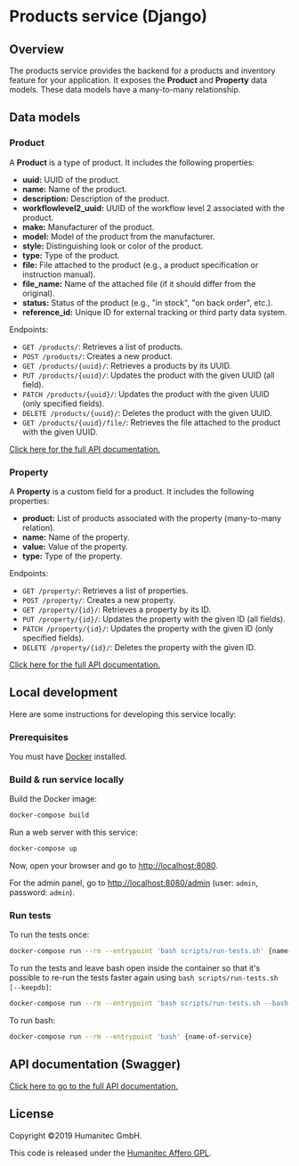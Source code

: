 # Products service (Django)

## Overview

The products service provides the backend for a products and inventory feature for your application. It exposes the **Product** and **Property** data models. These data models have a many-to-many relationship.

## Data models

### Product

A **Product** is a type of product. It includes the following properties:

-  **uuid:** UUID of the product.
-  **name:** Name of the product.
-  **description:** Description of the product.
-  **workflowlevel2_uuid:** UUID of the workflow level 2 associated with the product.
-  **make:** Manufacturer of the product.
-  **model:** Model of the product from the manufacturer.
-  **style:** Distinguishing look or color of the product.
-  **type:** Type of the product.
-  **file:** File attached to the product (e.g., a product specification or instruction manual).
-  **file_name:** Name of the attached file (if it should differ from the original).
-  **status:** Status of the product (e.g., "in stock", "on back order", etc.).
-  **reference_id:** Unique ID for external tracking or third party data system.

Endpoints:

-  `GET /products/`: Retrieves a list of products.
-  `POST /products/`: Creates a new product.
-  `GET /products/{uuid}/`: Retrieves a products by its UUID.
-  `PUT /products/{uuid}/`: Updates the product with the given UUID (all field).
-  `PATCH /products/{uuid}/`: Updates the product with the given UUID (only specified fields).
-  `DELETE /products/{uuid}/`: Deletes the product with the given UUID.
-  `GET /products/{uuid}/file/`: Retrieves the file attached to the product with the given UUID.

[Click here for the full API documentation.](#point-this-link-to-swagger-docs)

### Property

A **Property** is a custom field for a product. It includes the following properties:

-  **product:** List of products associated with the property (many-to-many relation).
-  **name:** Name of the property.
-  **value:** Value of the property.
-  **type:** Type of the property.

Endpoints:

-  `GET /property/`: Retrieves a list of properties.
-  `POST /property/`: Creates a new property.
-  `GET /property/{id}/`: Retrieves a property by its ID.
-  `PUT /property/{id}/`: Updates the property with the given ID (all fields).
-  `PATCH /property/{id}/`: Updates the property with the given ID (only specified fields).
-  `DELETE /property/{id}/`: Deletes the property with the given ID.

[Click here for the full API documentation.](#point-this-link-to-swagger-docs)

## Local development

<!-- Just Django instructions for now -->
Here are some instructions for developing this service locally:

### Prerequisites

You must have [Docker](https://www.docker.com/) installed.

### Build & run service locally

Build the Docker image:

```bash
docker-compose build
```

Run a web server with this service:

```bash
docker-compose up
```

Now, open your browser and go to [http://localhost:8080](http://localhost:8080).

For the admin panel, go to [http://localhost:8080/admin](http://localhost:8080/admin)
(user: `admin`, password: `admin`).

### Run tests

To run the tests once:

```bash
docker-compose run --rm --entrypoint 'bash scripts/run-tests.sh' {name-of-service}
```

To run the tests and leave bash open inside the container so that it's possible to
re-run the tests faster again using `bash scripts/run-tests.sh [--keepdb]`:

```bash
docker-compose run --rm --entrypoint 'bash scripts/run-tests.sh --bash-on-finish' {name-of-service}
```

To run bash:

```bash
docker-compose run --rm --entrypoint 'bash' {name-of-service}
```

## API documentation (Swagger)

[Click here to go to the full API documentation.](/{path-to-the-api-docs})

## License

Copyright &#169;2019 Humanitec GmbH.

This code is released under the [Humanitec Affero GPL](LICENSE).
